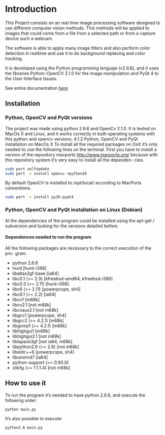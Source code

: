 # Introduction

This Project consists on an real time image processing software designed to use different computer vision methods. 
This methods will be applied to images that could come from a file from a selected path or from a capture
device such a webcam. 

The software is able to apply many image filters and also perform color detection in realtime
and use it to do background replacing and color tracking. 

It is developed using the Python programming lenguaje (v2.6.6),
and it uses the libraries Python-OpenCV 2.1.0 for the image manipulation
and PyQt 4 to the User Interface Issues.

See entire documentation [here](https://docs.google.com/file/d/0B0m3f9uIC1OyYjA2NTY5YmItZGQ0NC00NmViLWE5ODAtZTRkMmQzNDE0NGYw/edit?hl=es)

## Installation
### Python, OpenCV and PyQt versions

The project was made using python 2.6.6 and OpenCv 2.1.0. It is tested on
MacOs X and Linux, and it works correctly in both operating systems with
this python and opencv versions.
4.1.2 Python, OpenCV and PyQt installation on MacOs X
To install all the required packages on OsX it’s only needed to use the following
lines on the terminal.
First you have to install a version of the repository macports http://www.macports.org/ 
because with this repository system it’s very easy to install all the dependen-
cies.

```bash
sudo port selfupdate
sudo port -v install opencv +python26
```

By default OpenCV is installed to /opt/local/ according to MacPorts conventions.
```bash
sudo port -v install py26-pyqt4
```

### Python, OpenCV and PyQt installation on Linux (Debian)
Al the dependencies of the program could be installed using the apt-get /
subversion and looking for the versions detailed before.

#### Dependences needed to run the program

All the following packages are necessary to the correct execution of the pro-
gram.

- python 2.6.6
- hurd [hurd-i386]
- libatlas3gf-base [ia64]
- libc0.1 (>= 2.3) [kfreebsd-amd64, kfreebsd-i386]
- libc0.3 (>= 2.11) [hurd-i386]
- libc6 (>= 2.11) [powerpcspe, sh4]
- libc6.1 (>= 2.2) [ia64]
- libcv1 [m68k]
- libcv2.1 [not m68k]
- libcvaux2.1 [not m68k]
- libgcc1 [powerpcspe, sh4]
- libgcc2 (>= 4.2.1) [m68k]
- libgomp1 (>= 4.2.1) [m68k]
- libhighgui1 [m68k]
- libhighgui2.1 [not m68k]
- liblapack3gf [not ia64, m68k]
- libpython2.6 (>= 2.6) [not m68k]
- libstdc++6 [powerpcspe, sh4]
- libunwind7 [ia64]
- python-support (>= 0.90.0)
- zlib1g (>= 1:1.1.4) [not m68k]

## How to use it
To run the program it’s needed to have python 2.6.6, and execute the following
order:
```bash
python main.py
```

It’s also possible to execute:
```bash
python2.6 main.py
```

